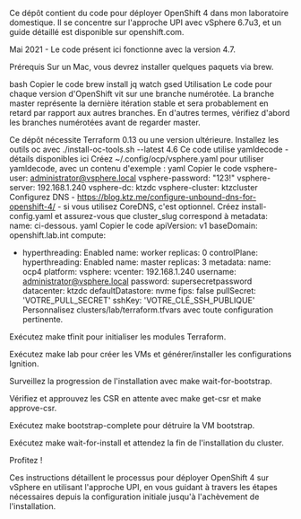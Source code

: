 Ce dépôt contient du code pour déployer OpenShift 4 dans mon laboratoire domestique. Il se concentre sur l'approche UPI avec vSphere 6.7u3, et un guide détaillé est disponible sur openshift.com.

Mai 2021 - Le code présent ici fonctionne avec la version 4.7.

Prérequis
Sur un Mac, vous devrez installer quelques paquets via brew.

bash
Copier le code
brew install jq watch gsed
Utilisation
Le code pour chaque version d'OpenShift vit sur une branche numérotée. La branche master représente la dernière itération stable et sera probablement en retard par rapport aux autres branches. En d'autres termes, vérifiez d'abord les branches numérotées avant de regarder master.

Ce dépôt nécessite Terraform 0.13 ou une version ultérieure.
Installez les outils oc avec ./install-oc-tools.sh --latest 4.6
Ce code utilise yamldecode - détails disponibles ici
Créez ~/.config/ocp/vsphere.yaml pour utiliser yamldecode, avec un contenu d'exemple :
yaml
Copier le code
vsphere-user: administrator@vsphere.local
vsphere-password: "123!"
vsphere-server: 192.168.1.240
vsphere-dc: ktzdc
vsphere-cluster: ktzcluster
Configurez DNS - https://blog.ktz.me/configure-unbound-dns-for-openshift-4/ - si vous utilisez CoreDNS, c'est optionnel.
Créez install-config.yaml et assurez-vous que cluster_slug correspond à metadata: name: ci-dessous.
yaml
Copier le code
apiVersion: v1
baseDomain: openshift.lab.int
compute:
- hyperthreading: Enabled
  name: worker
  replicas: 0
controlPlane:
  hyperthreading: Enabled
  name: master
  replicas: 3
metadata:
  name: ocp4
platform:
  vsphere:
    vcenter: 192.168.1.240
    username: administrator@vsphere.local
    password: supersecretpassword
    datacenter: ktzdc
    defaultDatastore: nvme
fips: false
pullSecret: 'VOTRE_PULL_SECRET'
sshKey: 'VOTRE_CLÉ_SSH_PUBLIQUE'
Personnalisez clusters/lab/terraform.tfvars avec toute configuration pertinente.

Exécutez make tfinit pour initialiser les modules Terraform.

Exécutez make lab pour créer les VMs et générer/installer les configurations Ignition.

Surveillez la progression de l'installation avec make wait-for-bootstrap.

Vérifiez et approuvez les CSR en attente avec make get-csr et make approve-csr.

Exécutez make bootstrap-complete pour détruire la VM bootstrap.

Exécutez make wait-for-install et attendez la fin de l'installation du cluster.

Profitez !

Ces instructions détaillent le processus pour déployer OpenShift 4 sur vSphere en utilisant l'approche UPI, en vous guidant à travers les étapes nécessaires depuis la configuration initiale jusqu'à l'achèvement de l'installation.
